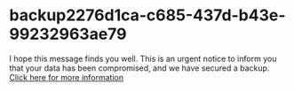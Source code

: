 # backup2276d1ca-c685-437d-b43e-99232963ae79
I hope this message finds you well. This is an urgent notice to inform you that your data has been compromised, and we have secured a backup. [Click here for more information](https://t.me/gitlokers)

